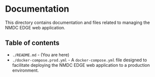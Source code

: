 # Documentation

This directory contains documentation and files related to managing the NMDC EDGE web application.

## Table of contents

- `./README.md` - (You are here)
- `./docker-compose.prod.yml` - A `docker-compose.yml` file designed to facilitate deploying the NMDC EDGE web application to a production environment.
